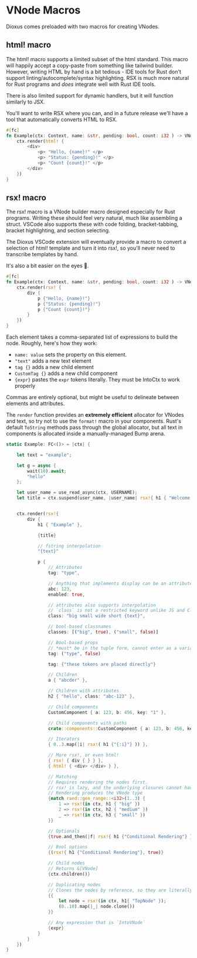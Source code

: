 # VNode Macros

Dioxus comes preloaded with two macros for creating VNodes.

## html! macro

The html! macro supports a limited subset of the html standard. This macro will happily accept a copy-paste from something like tailwind builder. However, writing HTML by hand is a bit tedious - IDE tools for Rust don't support linting/autocomplete/syntax highlighting. RSX is much more natural for Rust programs and _does_ integrate well with Rust IDE tools.

There is also limited support for dynamic handlers, but it will function similarly to JSX.

You'll want to write RSX where you can, and in a future release we'll have a tool that automatically converts HTML to RSX.

```rust
#[fc]
fn Example(ctx: Context, name: &str, pending: bool, count: i32 ) -> VNode {
    ctx.render(html! {
        <div>
            <p> "Hello, {name}!" </p>
            <p> "Status: {pending}!" </p>
            <p> "Count {count}!" </p>
        </div>
    })
}
```

## rsx! macro

The rsx! macro is a VNode builder macro designed especially for Rust programs. Writing these should feel very natural, much like assembling a struct. VSCode also supports these with code folding, bracket-tabbing, bracket highlighting, and section selecting.

The Dioxus VSCode extension will eventually provide a macro to convert a selection of html! template and turn it into rsx!, so you'll never need to transcribe templates by hand.

It's also a bit easier on the eyes 🙂.

```rust
#[fc]
fn Example(ctx: Context, name: &str, pending: bool, count: i32 ) -> VNode {
    ctx.render(rsx! {
        div {
            p {"Hello, {name}!"}
            p {"Status: {pending}!"}
            p {"Count {count}!"}
        }
    })
}

```

Each element takes a comma-separated list of expressions to build the node. Roughly, here's how they work:

- `name: value` sets the property on this element.
- `"text"` adds a new text element
- `tag {}` adds a new child element
- `CustomTag {}` adds a new child component
- `{expr}` pastes the `expr` tokens literally. They must be IntoCtx<Vnode> to work properly

Commas are entirely optional, but might be useful to delineate between elements and attributes.

The `render` function provides an **extremely efficient** allocator for VNodes and text, so try not to use the `format!` macro in your components. Rust's default `ToString` methods pass through the global allocator, but all text in components is allocated inside a manually-managed Bump arena.

```rust
static Example: FC<()> = |ctx| {

    let text = "example";

    let g = async {
        wait(10).await;
        "hello"
    };

    let user_name = use_read_async(ctx, USERNAME);
    let title = ctx.suspend(user_name, |user_name| rsx!{ h1 { "Welcome back, {user_name}" } });


    ctx.render(rsx!{
        div {
            h1 { "Example" },

            {title}

            // fstring interpolation
            "{text}"

            p {
                // Attributes
                tag: "type",

                // Anything that implements display can be an attribute
                abc: 123,
                enabled: true,

                // attributes also supports interpolation
                // `class` is not a restricted keyword unlike JS and ClassName
                class: "big small wide short {text}",

                // bool-based classnames
                classes: [("big", true), ("small", false)]

                // Bool-based props
                // *must* be in the tuple form, cannot enter as a variable
                tag: ("type", false)

                tag: {"these tokens are placed directly"}

                // Children
                a { "abcder" },

                // Children with attributes
                h2 { "hello", class: "abc-123" },

                // Child components
                CustomComponent { a: 123, b: 456, key: "1" },

                // Child components with paths
                crate::components::CustomComponent { a: 123, b: 456, key: "1" },

                // Iterators
                { 0..3.map(|i| rsx!( h1 {"{:i}"} )) },

                // More rsx!, or even html!
                { rsx! { div { } } },
                { html! { <div> </div> } },

                // Matching
                // Requires rendering the nodes first.
                // rsx! is lazy, and the underlying closures cannot have the same type
                // Rendering produces the VNode type
                {match rand::gen_range::<i32>(1..3) {
                    1 => rsx!(in ctx, h1 { "big" })
                    2 => rsx!(in ctx, h2 { "medium" })
                    _ => rsx!(in ctx, h3 { "small" })
                }}

                // Optionals
                {true.and_then(|f| rsx!{ h1 {"Conditional Rendering"} })}

                // Bool options
                {(rsx!{ h1 {"Conditional Rendering"}, true)}

                // Child nodes
                // Returns &[VNode]
                {ctx.children()}

                // Duplicating nodes
                // Clones the nodes by reference, so they are literally identical
                {{
                    let node = rsx!(in ctx, h1{ "TopNode" });
                    (0..10).map(|_| node.clone())
                }}

                // Any expression that is `IntoVNode`
                {expr}
            }
        }
    })
}
```
